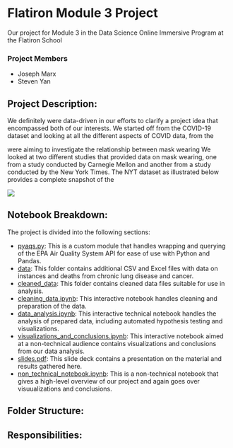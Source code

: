 # Flatiron Module 3 Project
Our project for Module 3 in the Data Science Online Immersive Program at the Flatiron School

### Project Members
- Joseph Marx
- Steven Yan

## Project Description:
We definitely were data-driven in our efforts to clarify a project idea that encompassed both of our interests.  We started off from the COVID-19 dataset and looking at all the different aspects of COVID data, from the 

were aiming to investigate the relationship between mask wearing We looked at two different studies that provided data on mask wearing, one from a study conducted by Carnegie Mellon and another from a study conducted by the New York Times.  The NYT dataset as illustrated below provides a complete snapshot of the 

<img src='fb_mask_data.png'>



## Notebook Breakdown:
The project is divided into the following sections:
- [pyaqs.py](pyaqs.py): This is a custom module that handles wrapping and querying of the EPA Air Quality System API for ease of use with Python and Pandas.
- [data](./data/): This folder contains additional CSV and Excel files with data on instances and deaths from chronic lung disease and cancer.
- [cleaned_data](./cleaned_data/): This folder contains cleaned data files suitable for use in analysis.
- [cleaning_data.ipynb](cleaning_data.ipynb): This interactive notebook handles cleaning and preparation of the data.
- [data_analysis.ipynb](data_analysis.ipynb): This interactive technical notebook handles the analysis of prepared data, including automated hypothesis testing and visualizations.
- [visualizations_and_conclusions.ipynb](visualizations_and_conclusions.ipynb): This interactive notebook aimed at a non-technical audience contains visualizations and conclusions from our data analysis.
- [slides.pdf](slides.pdf): This slide deck contains a presentation on the material and results gathered here.
- [non_technical_notebook.ipynb](non_technical_notebook.ipynb): This is a non-technical notebook that gives a high-level overview of our project and again goes over visuualizations and conclusions.

## Folder Structure:

## Responsibilities:
